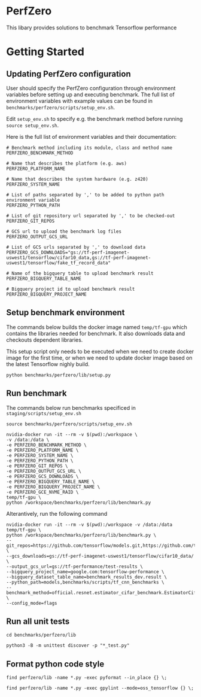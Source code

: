 # PerfZero

This libary provides solutions to benchmark Tensorflow performance


# Getting Started



## Updating PerfZero configuration

User should specify the PerfZero configuration through environment variables
before setting up and executing benchmark. The full list of environment
variables with example values can be found in `benchmarks/perfzero/scripts/setup_env.sh`.

Edit `setup_env.sh` to specify e.g. the benchmark method before running `source setup_env.sh`.

Here is the full list of environment variables and their documentation:


```
# Benchmark method including its module, class and method name
PERFZERO_BENCHMARK_METHOD

# Name that describes the platform (e.g. aws)
PERFZERO_PLATFORM_NAME

# Name that describes the system hardware (e.g. z420)
PERFZERO_SYSTEM_NAME

# List of paths separated by ',' to be added to python path environment variable
PERFZERO_PYTHON_PATH

# List of git repository url separated by ',' to be checked-out
PERFZERO_GIT_REPOS

# GCS url to upload the benchmark log files
PERFZERO_OUTPUT_GCS_URL

# List of GCS urls separated by ',' to download data
PERFZERO_GCS_DOWNLOADS="gs://tf-perf-imagenet-uswest1/tensorflow/cifar10_data,gs://tf-perf-imagenet-uswest1/tensorflow/fake_tf_record_data"

# Name of the bigquery table to upload benchmark result
PERFZERO_BIGQUERY_TABLE_NAME

# Bigquery project id to upload benchmark result
PERFZERO_BIGQUERY_PROJECT_NAME
```


## Setup benchmark environment

The commands below builds the docker image named `temp/tf-gpu` which contains the
libraries needed for benchmark. It also downloads data and checkouts dependent libraries.

This setup script only needs to be executed when we need to create docker image for the
first time, or when we need to update docker image based on the latest
Tensorflow nighly build.


```
python benchmarks/perfzero/lib/setup.py
```


## Run benchmark

The commands below run benchmarks specificed in `staging/scripts/setup_env.sh`


```
source benchmarks/perfzero/scripts/setup_env.sh

nvidia-docker run -it --rm -v $(pwd):/workspace \
-v /data:/data \
-e PERFZERO_BENCHMARK_METHOD \
-e PERFZERO_PLATFORM_NAME \
-e PERFZERO_SYSTEM_NAME \
-e PERFZERO_PYTHON_PATH \
-e PERFZERO_GIT_REPOS \
-e PERFZERO_OUTPUT_GCS_URL \
-e PERFZERO_GCS_DOWNLOADS \
-e PERFZERO_BIGQUERY_TABLE_NAME \
-e PERFZERO_BIGQUERY_PROJECT_NAME \
-e PERFZERO_GCE_NVME_RAID \
temp/tf-gpu \
python /workspace/benchmarks/perfzero/lib/benchmark.py
```

Alterantively, run the following command


```
nvidia-docker run -it --rm -v $(pwd):/workspace -v /data:/data temp/tf-gpu \
python /workspace/benchmarks/perfzero/lib/benchmark.py \
--git_repos=https://github.com/tensorflow/models.git,https://github.com/tensorflow/benchmarks.git \
--gcs_downloads=gs://tf-perf-imagenet-uswest1/tensorflow/cifar10_data/ \
--output_gcs_url=gs://tf-performance/test-results \
--bigquery_project_name=google.com:tensorflow-performance \
--bigquery_dataset_table_name=benchmark_results_dev.result \
--python_path=models,benchmarks/scripts/tf_cnn_benchmarks \
--benchmark_method=official.resnet.estimator_cifar_benchmark.EstimatorCifar10BenchmarkTests.unit_test \
--config_mode=flags
```


## Run all unit tests

```
cd benchmarks/perfzero/lib

python3 -B -m unittest discover -p "*_test.py"
```

## Format python code style

```
find perfzero/lib -name *.py -exec pyformat --in_place {} \;

find perfzero/lib -name *.py -exec gpylint --mode=oss_tensorflow {} \;
```

